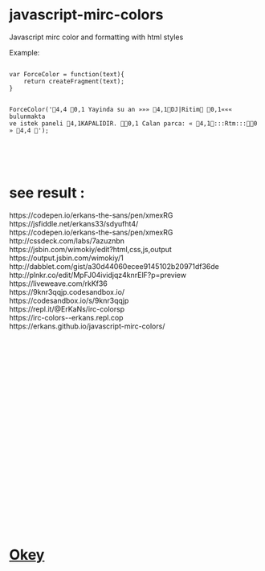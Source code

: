 # javascript-mirc-colors
Javascript mirc color and formatting with html styles

Example:
<div class="highlight">
<pre class="highlight">
<code>
var ForceColor = function(text){
	return createFragment(text);
}

ForceColor('4,4 0,1 Yayinda su an »»» 4,1DJ|Ritim 0,1««« bulunmakta ve istek paneli 4,1KAPALIDIR. 0,1 Calan parca: « 4,1:::Rtm:::0 » 4,4 ');
</code>
</pre>
</div>
<br>
<h1>see result :</h1>
https://codepen.io/erkans-the-sans/pen/xmexRG<br>
https://jsfiddle.net/erkans33/sdyufht4/<br>
https://codepen.io/erkans-the-sans/pen/xmexRG<br>
http://cssdeck.com/labs/7azuznbn<br>
https://jsbin.com/wimokiy/edit?html,css,js,output<br>
https://output.jsbin.com/wimokiy/1<br>
http://dabblet.com/gist/a30d44060ecee9145102b20971df36de<br>
http://plnkr.co/edit/MpFJ04ividjqz4knrElF?p=preview<br>
https://liveweave.com/rkKf36<br>
https://9knr3qqjp.codesandbox.io/<br>
https://codesandbox.io/s/9knr3qqjp<br>
https://repl.it/@ErKaNs/irc-colorsp<br>
https://irc-colors--erkans.repl.cop<br>
https://erkans.github.io/javascript-mirc-colors/
<br><br><br><br><br><br><br><br><br><br><br><br><br><br><br><br><br><br><br><br><br><br><br><br>





























<h1><a href="https://www.okeyy.net/okey" title="okey" rel="me dofollow">Okey</a></h1>
